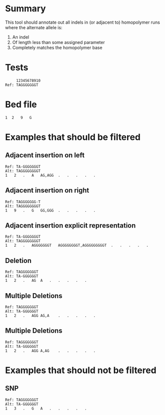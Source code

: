 # Summary
This tool should annotate out all indels in (or adjacent to) homopolymer runs where the alternate allele is:
1. An indel
2. Of length less than some assigned parameter
3. Completely matches the homopolymer base

# Tests
```
     12345678910
Ref: TAGGGGGGGT
```
# Bed file

`1	2	9	G`

# Examples that should be filtered
## Adjacent insertion on left
```
Ref: TA-GGGGGGGT
Alt: TAGGGGGGGGT
1	2	.	A	AG,AGG	.	.	.	.	.
```

## Adjacent insertion on right
```
Ref: TAGGGGGGG-T
Alt: TAGGGGGGGGT
1	9	.	G	GG,GGG	.	.	.	.	.
```

## Adjacent insertion explicit representation
```
Ref: TA-GGGGGGGT
Alt: TAGGGGGGGGT
1	2	.	AGGGGGGGT	AGGGGGGGGT,AGGGGGGGGGT	.	.	.	.	.
```

## Deletion
```
Ref: TAGGGGGGGT
Alt: TA-GGGGGGT
1	2	.	AG	A	.	.	.	.	.
```

## Multiple Deletions
```
Ref: TAGGGGGGGT
Alt: TA-GGGGGGT
1	2	.	AGG	AG,A	.	.	.	.	.
```

## Multiple Deletions
```
Ref: TAGGGGGGGT
Alt: TA-GGGGGGT
1	2	.	AGG	A,AG	.	.	.	.	.
```

# Examples that should not be filtered
## SNP
```
Ref: TAGGGGGGGT
Alt: TA-GGGGGGT
1	3	.	G	A	.	.	.	.	.
```
